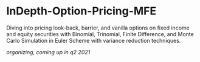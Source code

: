 # InDepth-Option-Pricing-MFE
Diving into pricing look-back, barrier, and vanilla options on fixed income and equity securities with Binomial, Trinomial, Finite Difference, and Monte Carlo Simulation in Euler Scheme with variance reduction techniques.

*organizing, coming up in q2 2021*

